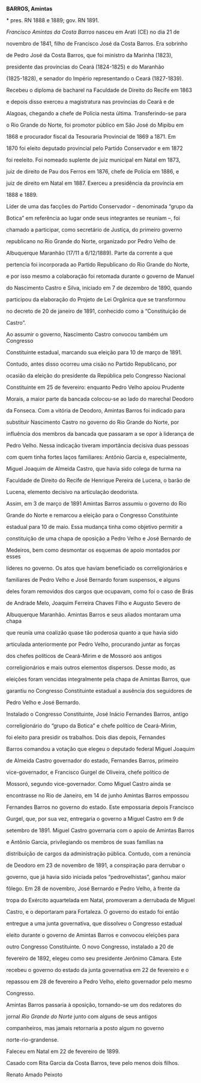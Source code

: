 **BARROS, Amintas**



\* pres. RN 1888 e 1889; gov. RN 1891.



*Francisco Amintas da Costa Barros* nasceu em Arati (CE) no dia 21 de

novembro de 1841, filho de Francisco José da Costa Barros. Era sobrinho

de Pedro José da Costa Barros, que foi ministro da Marinha (1823),

presidente das províncias do Ceará (1824-1825) e do Maranhão

(1825-1828), e senador do Império representando o Ceará (1827-1839).



Recebeu o diploma de bacharel na Faculdade de Direito do Recife em 1863

e depois disso exerceu a magistratura nas províncias do Ceará e de

Alagoas, chegando a chefe de Polícia nesta última. Transferindo-se para

o Rio Grande do Norte, foi promotor público em São José do Mipibu em

1868 e procurador fiscal da Tesouraria Provincial de 1869 a 1871. Em

1870 foi eleito deputado provincial pelo Partido Conservador e em 1872

foi reeleito. Foi nomeado suplente de juiz municipal em Natal em 1873,

juiz de direito de Pau dos Ferros em 1876, chefe de Polícia em 1886, e

juiz de direito em Natal em 1887. Exerceu a presidência da província em

1888 e 1889.



Líder de uma das facções do Partido Conservador – denominada “grupo da

Botica” em referência ao lugar onde seus integrantes se reuniam –, foi

chamado a participar, como secretário de Justiça, do primeiro governo

republicano no Rio Grande do Norte, organizado por Pedro Velho de

Albuquerque Maranhão (17/11 a 6/12/1889). Parte da corrente a que

pertencia foi incorporada ao Partido Republicano do Rio Grande do Norte,

e por isso mesmo a colaboração foi retomada durante o governo de Manuel

do Nascimento Castro e Silva, iniciado em 7 de dezembro de 1890, quando

participou da elaboração do Projeto de Lei Orgânica que se transformou

no decreto de 20 de janeiro de 1891, conhecido como a “Constituição de

Castro”.



Ao assumir o governo, Nascimento Castro convocou também um Congresso

Constituinte estadual, marcando sua eleição para 10 de março de 1891.

Contudo, antes disso ocorreu uma cisão no Partido Republicano, por

ocasião da eleição do presidente da República pelo Congresso Nacional

Constituinte em 25 de fevereiro: enquanto Pedro Velho apoiou Prudente

Morais, a maior parte da bancada colocou-se ao lado do marechal Deodoro

da Fonseca. Com a vitória de Deodoro, Amintas Barros foi indicado para

substituir Nascimento Castro no governo do Rio Grande do Norte, por

influência dos membros da bancada que passaram a se opor à liderança de

Pedro Velho. Nessa indicação tiveram importância decisiva duas pessoas

com quem tinha fortes laços familiares: Antônio Garcia e, especialmente,

Miguel Joaquim de Almeida Castro, que havia sido colega de turma na

Faculdade de Direito do Recife de Henrique Pereira de Lucena, o barão de

Lucena, elemento decisivo na articulação deodorista.



Assim, em 3 de março de 1891 Amintas Barros assumiu o governo do Rio

Grande do Norte e remarcou a eleição para o Congresso Constituinte

estadual para 10 de maio. Essa mudança tinha como objetivo permitir a

constituição de uma chapa de oposição a Pedro Velho e José Bernardo de

Medeiros, bem como desmontar os esquemas de apoio montados por esses

líderes no governo. Os atos que haviam beneficiado os correligionários e

familiares de Pedro Velho e José Bernardo foram suspensos, e alguns

deles foram removidos dos cargos que ocupavam, como foi o caso de Brás

de Andrade Melo, Joaquim Ferreira Chaves Filho e Augusto Severo de

Albuquerque Maranhão. Amintas Barros e seus aliados montaram uma chapa

que reunia uma coalizão quase tão poderosa quanto a que havia sido

articulada anteriormente por Pedro Velho, procurando juntar as forças

dos chefes políticos de Ceará-Mirim e de Mossoró aos antigos

correligionários e mais outros elementos dispersos. Desse modo, as

eleições foram vencidas integralmente pela chapa de Amintas Barros, que

garantiu no Congresso Constituinte estadual a ausência dos seguidores de

Pedro Velho e José Bernardo.



Instalado o Congresso Constituinte, José Inácio Fernandes Barros, antigo

correligionário do “grupo da Botica” e chefe político de Ceará-Mirim,

foi eleito para presidir os trabalhos. Dois dias depois, Fernandes

Barros comandou a votação que elegeu o deputado federal Miguel Joaquim

de Almeida Castro governador do estado, Fernandes Barros, primeiro

vice-governador, e Francisco Gurgel de Oliveira, chefe político de

Mossoró, segundo vice-governador. Como Miguel Castro ainda se

encontrasse no Rio de Janeiro, em 14 de junho Amintas Barros empossou

Fernandes Barros no governo do estado. Este empossaria depois Francisco

Gurgel, que, por sua vez, entregaria o governo a Miguel Castro em 9 de

setembro de 1891. Miguel Castro governaria com o apoio de Amintas Barros

e Antônio Garcia, privilegiando os membros de suas famílias na

distribuição de cargos da administração pública. Contudo, com a renúncia

de Deodoro em 23 de novembro de 1891, a conspiração para derrubar o

governo, que já havia sido iniciada pelos “pedrovelhistas”, ganhou maior

fôlego. Em 28 de novembro, José Bernardo e Pedro Velho, à frente da

tropa do Exército aquartelada em Natal, promoveram a derrubada de Miguel

Castro, e o deportaram para Fortaleza. O governo do estado foi então

entregue a uma junta governativa, que dissolveu o Congresso estadual

eleito durante o governo de Amintas Barros e convocou eleições para

outro Congresso Constituinte. O novo Congresso, instalado a 20 de

fevereiro de 1892, elegeu como seu presidente Jerônimo Câmara. Este

recebeu o governo do estado da junta governativa em 22 de fevereiro e o

repassou em 28 de fevereiro a Pedro Velho, eleito governador pelo mesmo

Congresso.



Amintas Barros passaria à oposição, tornando-se um dos redatores do

jornal *Rio Grande do Norte* junto com alguns de seus antigos

companheiros, mas jamais retornaria a posto algum no governo

norte-rio-grandense.



Faleceu em Natal em 22 de fevereiro de 1899.



Casado com Rita Garcia da Costa Barros, teve pelo menos dois filhos.



Renato Amado Peixoto




